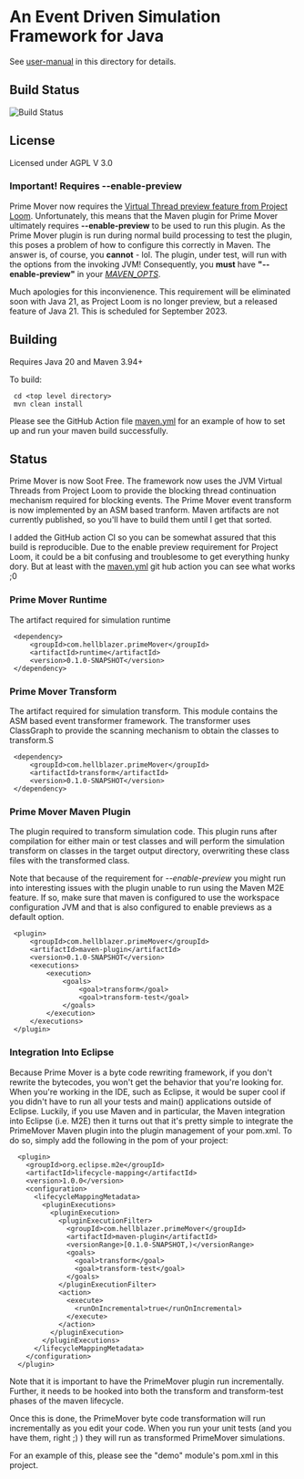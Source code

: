 # An Event Driven Simulation Framework for Java

See [user-manual](./user-manual.pdf) in this directory for details.

## Build Status
![Build Status](https://github.com/hellblazer/prime-mover/actions/workflows/maven.yml/badge.svg)

## License
Licensed under AGPL V 3.0

### Important! Requires  __--enable-preview__
Prime Mover now requires the [Virtual Thread preview feature from Project Loom](https://openjdk.org/jeps/425).  Unfortunately, this means that the Maven plugin for Prime Mover ultimately
requires  __--enable-preview__  to be used to run this plugin.  As the Prime Mover plugin is run during normal build processing
to test the plugin, this poses a problem of how to configure this correctly in Maven.  The answer is, of course, you  **cannot**  - lol.  The plugin, under test, will run
with the options from the invoking JVM!  Consequently, you  __must__  have  __"--enable-preview"__  in your [_MAVEN_OPTS_](https://maven.apache.org/configure.html).

Much apologies for this inconvienence.  This requirement will be eliminated soon with Java 21, as Project Loom is no longer preview, but a released feature of Java 21.  This is 
scheduled for September 2023.

## Building
Requires Java 20 and Maven 3.94+

To build:

     cd <top level directory>
     mvn clean install

Please see the GitHub Action file [maven.yml](.github/workflows/maven.yml) for an example of how to set up and run your maven build successfully.

## Status
Prime Mover is now Soot Free.  The framework now uses the JVM Virtual Threads from Project Loom to provide the blocking 
thread continuation mechanism required for blocking events.  The Prime Mover event transform is now implemented by an ASM based tranform.  Maven artifacts are not currently 
published, so you'll have to build them until I get that sorted.

I added the GitHub action CI so you can be somewhat assured that this build is reproducible.  Due to the enable preview requirement for Project Loom, it could be a bit
confusing and troublesome to get everything hunky dory.  But at least with the [maven.yml](.github/workflows/maven.yml) git hub action you can see what works ;0

### Prime Mover Runtime

The artifact required for simulation runtime

     <dependency>
         <groupId>com.hellblazer.primeMover</groupId>
         <artifactId>runtime</artifactId>
         <version>0.1.0-SNAPSHOT</version>
     </dependency>

### Prime Mover Transform

The artifact required for simulation transform.  This module contains the ASM based event transformer framework.  The transformer uses ClassGraph to
provide the scanning mechanism to obtain the classes to transform.S

     <dependency>
         <groupId>com.hellblazer.primeMover</groupId>
         <artifactId>transform</artifactId>
         <version>0.1.0-SNAPSHOT</version>
     </dependency>

### Prime Mover Maven Plugin

The plugin required to transform simulation code.  This plugin runs after compilation for either main or test classes and will perform the simulation
transform on classes in the target output directory, overwriting these class files with the transformed class.

Note that because of the requirement for _--enable-preview_ you might run into interesting issues with the plugin unable to run using the Maven M2E feature.  If so, make sure
that maven is configured to use the workspace configuration JVM and that is also configured to enable previews as a default option.

     <plugin>
         <groupId>com.hellblazer.primeMover</groupId>
         <artifactId>maven-plugin</artifactId>
         <version>0.1.0-SNAPSHOT</version>
         <executions>
             <execution> 
                 <goals>
                     <goal>transform</goal> 
                     <goal>transform-test</goal> 
                 </goals>
             </execution>
         </executions>
     </plugin>
     
### Integration Into Eclipse

Because Prime Mover is a byte code rewriting framework, if you don't rewrite the bytecodes, you won't get the behavior that you're looking for.  When you're working in the IDE, such as Eclipse, it would be super cool if you didn't have to run all your tests and main() applications outside of Eclipse.   Luckily, if you use Maven and in particular, the Maven integration into Eclipse (i.e. M2E) then it turns out that it's pretty simple to integrate the PrimeMover Maven plugin into the plugin management of your pom.xml.  To do so, simply add the following in the pom of your project:

      <plugin>
        <groupId>org.eclipse.m2e</groupId>
        <artifactId>lifecycle-mapping</artifactId>
        <version>1.0.0</version>
        <configuration>
          <lifecycleMappingMetadata>
            <pluginExecutions>
              <pluginExecution>
                <pluginExecutionFilter>
                  <groupId>com.hellblazer.primeMover</groupId>
                  <artifactId>maven-plugin</artifactId>
                  <versionRange>[0.1.0-SNAPSHOT,)</versionRange>
                  <goals>
                    <goal>transform</goal>
                    <goal>transform-test</goal>
                  </goals>
                </pluginExecutionFilter>
                <action>
                  <execute>
                    <runOnIncremental>true</runOnIncremental>
                  </execute>
                </action>
              </pluginExecution>
            </pluginExecutions>
          </lifecycleMappingMetadata>
        </configuration>
      </plugin>

Note that it is important to have the PrimeMover plugin run incrementally.  Further, it needs to be hooked into both the transform and transform-test phases of the maven lifecycle.

Once this is done, the PrimeMover byte code transformation will run incrementally as you edit your code.  When you run your unit tests (and you have them, right ;) ) they will run as transformed PrimeMover simulations.

For an example of this, please see the "demo" module's pom.xml in this project.
